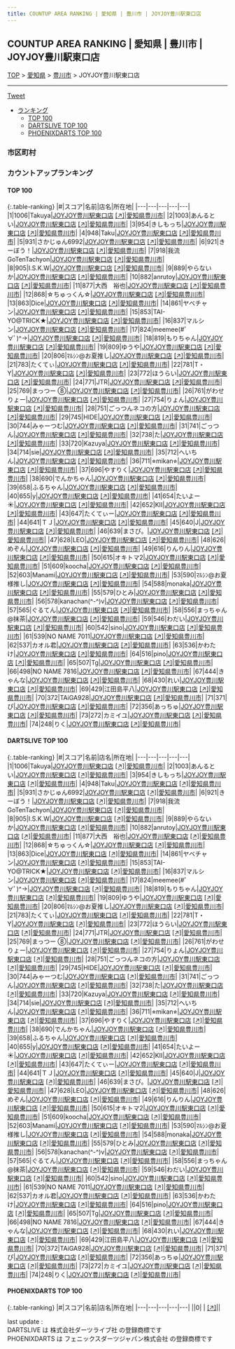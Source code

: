 ```yaml
---
title: COUNTUP AREA RANKING | 愛知県 | 豊川市 | JOYJOY豊川駅東口店
---
```

## COUNTUP AREA RANKING | 愛知県 | 豊川市 | JOYJOY豊川駅東口店

[TOP](/darts/rank/) > [愛知県](/darts/rank/愛知県/) > [豊川市](/darts/rank/愛知県/豊川市/) > JOYJOY豊川駅東口店

___

<a href="https://twitter.com/share?ref_src=twsrc%5Etfw" data-text="COUNTUP AREA RANKING | 愛知県豊川市JOYJOY豊川駅東口店" class="twitter-share-button" data-hashtags="DARTSLIVE,PHOENIXDARTS,darts,ダーツ" data-show-count="false">Tweet</a>

* [ランキング](#カウントアップランキング)
    * [TOP 100](#top-100)
    * [DARTSLIVE TOP 100](#dartslive-top-100)
    * [PHOENIXDARTS TOP 100](#phoenixdarts-top-100)

### 市区町村

<ul>

</ul>

### カウントアップランキング

#### TOP 100



{:.table-ranking}
|#|スコア|名前|店名|所在地|
|---|---|---|---|---|
|1|1006|<span class="rank-name-dl">Takuya</span>|<a href="/darts/rank/shops/2423e51b543b9e7e58d385ea46352d8f.html">JOYJOY豊川駅東口店</a> <a href="https://search.dartslive.com/jp/shop/2423e51b543b9e7e58d385ea46352d8f">[↗]</a>|<a href="/darts/rank/愛知県/豊川市">愛知県豊川市</a>|
|2|1003|<span class="rank-name-dl">あんるとい</span>|<a href="/darts/rank/shops/2423e51b543b9e7e58d385ea46352d8f.html">JOYJOY豊川駅東口店</a> <a href="https://search.dartslive.com/jp/shop/2423e51b543b9e7e58d385ea46352d8f">[↗]</a>|<a href="/darts/rank/愛知県/豊川市">愛知県豊川市</a>|
|3|954|<span class="rank-name-dl">きしもっち</span>|<a href="/darts/rank/shops/2423e51b543b9e7e58d385ea46352d8f.html">JOYJOY豊川駅東口店</a> <a href="https://search.dartslive.com/jp/shop/2423e51b543b9e7e58d385ea46352d8f">[↗]</a>|<a href="/darts/rank/愛知県/豊川市">愛知県豊川市</a>|
|4|948|<span class="rank-name-dl">Taku</span>|<a href="/darts/rank/shops/2423e51b543b9e7e58d385ea46352d8f.html">JOYJOY豊川駅東口店</a> <a href="https://search.dartslive.com/jp/shop/2423e51b543b9e7e58d385ea46352d8f">[↗]</a>|<a href="/darts/rank/愛知県/豊川市">愛知県豊川市</a>|
|5|931|<span class="rank-name-dl">さかじゅん6992</span>|<a href="/darts/rank/shops/2423e51b543b9e7e58d385ea46352d8f.html">JOYJOY豊川駅東口店</a> <a href="https://search.dartslive.com/jp/shop/2423e51b543b9e7e58d385ea46352d8f">[↗]</a>|<a href="/darts/rank/愛知県/豊川市">愛知県豊川市</a>|
|6|921|<span class="rank-name-dl">きーぼう！</span>|<a href="/darts/rank/shops/2423e51b543b9e7e58d385ea46352d8f.html">JOYJOY豊川駅東口店</a> <a href="https://search.dartslive.com/jp/shop/2423e51b543b9e7e58d385ea46352d8f">[↗]</a>|<a href="/darts/rank/愛知県/豊川市">愛知県豊川市</a>|
|7|918|<span class="rank-name-dl">我流GoTenTachyon</span>|<a href="/darts/rank/shops/2423e51b543b9e7e58d385ea46352d8f.html">JOYJOY豊川駅東口店</a> <a href="https://search.dartslive.com/jp/shop/2423e51b543b9e7e58d385ea46352d8f">[↗]</a>|<a href="/darts/rank/愛知県/豊川市">愛知県豊川市</a>|
|8|905|<span class="rank-name-dl">I.S.K.W</span>|<a href="/darts/rank/shops/2423e51b543b9e7e58d385ea46352d8f.html">JOYJOY豊川駅東口店</a> <a href="https://search.dartslive.com/jp/shop/2423e51b543b9e7e58d385ea46352d8f">[↗]</a>|<a href="/darts/rank/愛知県/豊川市">愛知県豊川市</a>|
|9|889|<span class="rank-name-dl">やらないか</span>|<a href="/darts/rank/shops/2423e51b543b9e7e58d385ea46352d8f.html">JOYJOY豊川駅東口店</a> <a href="https://search.dartslive.com/jp/shop/2423e51b543b9e7e58d385ea46352d8f">[↗]</a>|<a href="/darts/rank/愛知県/豊川市">愛知県豊川市</a>|
|10|882|<span class="rank-name-dl">anrutoy</span>|<a href="/darts/rank/shops/2423e51b543b9e7e58d385ea46352d8f.html">JOYJOY豊川駅東口店</a> <a href="https://search.dartslive.com/jp/shop/2423e51b543b9e7e58d385ea46352d8f">[↗]</a>|<a href="/darts/rank/愛知県/豊川市">愛知県豊川市</a>|
|11|877|<span class="rank-name-dl">大西　裕也</span>|<a href="/darts/rank/shops/2423e51b543b9e7e58d385ea46352d8f.html">JOYJOY豊川駅東口店</a> <a href="https://search.dartslive.com/jp/shop/2423e51b543b9e7e58d385ea46352d8f">[↗]</a>|<a href="/darts/rank/愛知県/豊川市">愛知県豊川市</a>|
|12|868|<span class="rank-name-dl">☆ちゅっくん☆</span>|<a href="/darts/rank/shops/2423e51b543b9e7e58d385ea46352d8f.html">JOYJOY豊川駅東口店</a> <a href="https://search.dartslive.com/jp/shop/2423e51b543b9e7e58d385ea46352d8f">[↗]</a>|<a href="/darts/rank/愛知県/豊川市">愛知県豊川市</a>|
|13|863|<span class="rank-name-dl">Dice</span>|<a href="/darts/rank/shops/2423e51b543b9e7e58d385ea46352d8f.html">JOYJOY豊川駅東口店</a> <a href="https://search.dartslive.com/jp/shop/2423e51b543b9e7e58d385ea46352d8f">[↗]</a>|<a href="/darts/rank/愛知県/豊川市">愛知県豊川市</a>|
|14|861|<span class="rank-name-dl">ヤベチャン</span>|<a href="/darts/rank/shops/2423e51b543b9e7e58d385ea46352d8f.html">JOYJOY豊川駅東口店</a> <a href="https://search.dartslive.com/jp/shop/2423e51b543b9e7e58d385ea46352d8f">[↗]</a>|<a href="/darts/rank/愛知県/豊川市">愛知県豊川市</a>|
|15|853|<span class="rank-name-dl">TAI-YO@TRICK★</span>|<a href="/darts/rank/shops/2423e51b543b9e7e58d385ea46352d8f.html">JOYJOY豊川駅東口店</a> <a href="https://search.dartslive.com/jp/shop/2423e51b543b9e7e58d385ea46352d8f">[↗]</a>|<a href="/darts/rank/愛知県/豊川市">愛知県豊川市</a>|
|16|837|<span class="rank-name-dl">マルシン</span>|<a href="/darts/rank/shops/2423e51b543b9e7e58d385ea46352d8f.html">JOYJOY豊川駅東口店</a> <a href="https://search.dartslive.com/jp/shop/2423e51b543b9e7e58d385ea46352d8f">[↗]</a>|<a href="/darts/rank/愛知県/豊川市">愛知県豊川市</a>|
|17|824|<span class="rank-name-dl">meemee(#ﾟ∀ﾟ)^→</span>|<a href="/darts/rank/shops/2423e51b543b9e7e58d385ea46352d8f.html">JOYJOY豊川駅東口店</a> <a href="https://search.dartslive.com/jp/shop/2423e51b543b9e7e58d385ea46352d8f">[↗]</a>|<a href="/darts/rank/愛知県/豊川市">愛知県豊川市</a>|
|18|819|<span class="rank-name-dl">もりちゃん</span>|<a href="/darts/rank/shops/2423e51b543b9e7e58d385ea46352d8f.html">JOYJOY豊川駅東口店</a> <a href="https://search.dartslive.com/jp/shop/2423e51b543b9e7e58d385ea46352d8f">[↗]</a>|<a href="/darts/rank/愛知県/豊川市">愛知県豊川市</a>|
|19|809|<span class="rank-name-dl">ゆうや</span>|<a href="/darts/rank/shops/2423e51b543b9e7e58d385ea46352d8f.html">JOYJOY豊川駅東口店</a> <a href="https://search.dartslive.com/jp/shop/2423e51b543b9e7e58d385ea46352d8f">[↗]</a>|<a href="/darts/rank/愛知県/豊川市">愛知県豊川市</a>|
|20|806|<span class="rank-name-dl">ﾏﾙｼﾝ@お夏推し</span>|<a href="/darts/rank/shops/2423e51b543b9e7e58d385ea46352d8f.html">JOYJOY豊川駅東口店</a> <a href="https://search.dartslive.com/jp/shop/2423e51b543b9e7e58d385ea46352d8f">[↗]</a>|<a href="/darts/rank/愛知県/豊川市">愛知県豊川市</a>|
|21|783|<span class="rank-name-dl">たくてぃ</span>|<a href="/darts/rank/shops/2423e51b543b9e7e58d385ea46352d8f.html">JOYJOY豊川駅東口店</a> <a href="https://search.dartslive.com/jp/shop/2423e51b543b9e7e58d385ea46352d8f">[↗]</a>|<a href="/darts/rank/愛知県/豊川市">愛知県豊川市</a>|
|22|781|<span class="rank-name-dl">T・Y</span>|<a href="/darts/rank/shops/2423e51b543b9e7e58d385ea46352d8f.html">JOYJOY豊川駅東口店</a> <a href="https://search.dartslive.com/jp/shop/2423e51b543b9e7e58d385ea46352d8f">[↗]</a>|<a href="/darts/rank/愛知県/豊川市">愛知県豊川市</a>|
|23|772|<span class="rank-name-dl">ほうらい</span>|<a href="/darts/rank/shops/2423e51b543b9e7e58d385ea46352d8f.html">JOYJOY豊川駅東口店</a> <a href="https://search.dartslive.com/jp/shop/2423e51b543b9e7e58d385ea46352d8f">[↗]</a>|<a href="/darts/rank/愛知県/豊川市">愛知県豊川市</a>|
|24|771|<span class="rank-name-dl">JTR</span>|<a href="/darts/rank/shops/2423e51b543b9e7e58d385ea46352d8f.html">JOYJOY豊川駅東口店</a> <a href="https://search.dartslive.com/jp/shop/2423e51b543b9e7e58d385ea46352d8f">[↗]</a>|<a href="/darts/rank/愛知県/豊川市">愛知県豊川市</a>|
|25|769|<span class="rank-name-dl">まっつー ⑧</span>|<a href="/darts/rank/shops/2423e51b543b9e7e58d385ea46352d8f.html">JOYJOY豊川駅東口店</a> <a href="https://search.dartslive.com/jp/shop/2423e51b543b9e7e58d385ea46352d8f">[↗]</a>|<a href="/darts/rank/愛知県/豊川市">愛知県豊川市</a>|
|26|761|<span class="rank-name-dl">がわせ りょー</span>|<a href="/darts/rank/shops/2423e51b543b9e7e58d385ea46352d8f.html">JOYJOY豊川駅東口店</a> <a href="https://search.dartslive.com/jp/shop/2423e51b543b9e7e58d385ea46352d8f">[↗]</a>|<a href="/darts/rank/愛知県/豊川市">愛知県豊川市</a>|
|27|754|<span class="rank-name-dl">りょん</span>|<a href="/darts/rank/shops/2423e51b543b9e7e58d385ea46352d8f.html">JOYJOY豊川駅東口店</a> <a href="https://search.dartslive.com/jp/shop/2423e51b543b9e7e58d385ea46352d8f">[↗]</a>|<a href="/darts/rank/愛知県/豊川市">愛知県豊川市</a>|
|28|751|<span class="rank-name-dl">ごっつんネコの方</span>|<a href="/darts/rank/shops/2423e51b543b9e7e58d385ea46352d8f.html">JOYJOY豊川駅東口店</a> <a href="https://search.dartslive.com/jp/shop/2423e51b543b9e7e58d385ea46352d8f">[↗]</a>|<a href="/darts/rank/愛知県/豊川市">愛知県豊川市</a>|
|29|745|<span class="rank-name-dl">HIDE</span>|<a href="/darts/rank/shops/2423e51b543b9e7e58d385ea46352d8f.html">JOYJOY豊川駅東口店</a> <a href="https://search.dartslive.com/jp/shop/2423e51b543b9e7e58d385ea46352d8f">[↗]</a>|<a href="/darts/rank/愛知県/豊川市">愛知県豊川市</a>|
|30|744|<span class="rank-name-dl">みゃーつむ</span>|<a href="/darts/rank/shops/2423e51b543b9e7e58d385ea46352d8f.html">JOYJOY豊川駅東口店</a> <a href="https://search.dartslive.com/jp/shop/2423e51b543b9e7e58d385ea46352d8f">[↗]</a>|<a href="/darts/rank/愛知県/豊川市">愛知県豊川市</a>|
|31|741|<span class="rank-name-dl">ごっつん</span>|<a href="/darts/rank/shops/2423e51b543b9e7e58d385ea46352d8f.html">JOYJOY豊川駅東口店</a> <a href="https://search.dartslive.com/jp/shop/2423e51b543b9e7e58d385ea46352d8f">[↗]</a>|<a href="/darts/rank/愛知県/豊川市">愛知県豊川市</a>|
|32|738|<span class="rank-name-dl">た</span>|<a href="/darts/rank/shops/2423e51b543b9e7e58d385ea46352d8f.html">JOYJOY豊川駅東口店</a> <a href="https://search.dartslive.com/jp/shop/2423e51b543b9e7e58d385ea46352d8f">[↗]</a>|<a href="/darts/rank/愛知県/豊川市">愛知県豊川市</a>|
|33|720|<span class="rank-name-dl">Kazuya</span>|<a href="/darts/rank/shops/2423e51b543b9e7e58d385ea46352d8f.html">JOYJOY豊川駅東口店</a> <a href="https://search.dartslive.com/jp/shop/2423e51b543b9e7e58d385ea46352d8f">[↗]</a>|<a href="/darts/rank/愛知県/豊川市">愛知県豊川市</a>|
|34|714|<span class="rank-name-dl">sie</span>|<a href="/darts/rank/shops/2423e51b543b9e7e58d385ea46352d8f.html">JOYJOY豊川駅東口店</a> <a href="https://search.dartslive.com/jp/shop/2423e51b543b9e7e58d385ea46352d8f">[↗]</a>|<a href="/darts/rank/愛知県/豊川市">愛知県豊川市</a>|
|35|712|<span class="rank-name-dl">へいちん</span>|<a href="/darts/rank/shops/2423e51b543b9e7e58d385ea46352d8f.html">JOYJOY豊川駅東口店</a> <a href="https://search.dartslive.com/jp/shop/2423e51b543b9e7e58d385ea46352d8f">[↗]</a>|<a href="/darts/rank/愛知県/豊川市">愛知県豊川市</a>|
|36|711|<span class="rank-name-dl">⭐︎mikan⭐︎</span>|<a href="/darts/rank/shops/2423e51b543b9e7e58d385ea46352d8f.html">JOYJOY豊川駅東口店</a> <a href="https://search.dartslive.com/jp/shop/2423e51b543b9e7e58d385ea46352d8f">[↗]</a>|<a href="/darts/rank/愛知県/豊川市">愛知県豊川市</a>|
|37|696|<span class="rank-name-dl">やすりく</span>|<a href="/darts/rank/shops/2423e51b543b9e7e58d385ea46352d8f.html">JOYJOY豊川駅東口店</a> <a href="https://search.dartslive.com/jp/shop/2423e51b543b9e7e58d385ea46352d8f">[↗]</a>|<a href="/darts/rank/愛知県/豊川市">愛知県豊川市</a>|
|38|690|<span class="rank-name-dl">でんかちゃん</span>|<a href="/darts/rank/shops/2423e51b543b9e7e58d385ea46352d8f.html">JOYJOY豊川駅東口店</a> <a href="https://search.dartslive.com/jp/shop/2423e51b543b9e7e58d385ea46352d8f">[↗]</a>|<a href="/darts/rank/愛知県/豊川市">愛知県豊川市</a>|
|39|658|<span class="rank-name-dl">ふるちゃん</span>|<a href="/darts/rank/shops/2423e51b543b9e7e58d385ea46352d8f.html">JOYJOY豊川駅東口店</a> <a href="https://search.dartslive.com/jp/shop/2423e51b543b9e7e58d385ea46352d8f">[↗]</a>|<a href="/darts/rank/愛知県/豊川市">愛知県豊川市</a>|
|40|655|<span class="rank-name-dl">y</span>|<a href="/darts/rank/shops/2423e51b543b9e7e58d385ea46352d8f.html">JOYJOY豊川駅東口店</a> <a href="https://search.dartslive.com/jp/shop/2423e51b543b9e7e58d385ea46352d8f">[↗]</a>|<a href="/darts/rank/愛知県/豊川市">愛知県豊川市</a>|
|41|654|<span class="rank-name-dl">たいよー☀️</span>|<a href="/darts/rank/shops/2423e51b543b9e7e58d385ea46352d8f.html">JOYJOY豊川駅東口店</a> <a href="https://search.dartslive.com/jp/shop/2423e51b543b9e7e58d385ea46352d8f">[↗]</a>|<a href="/darts/rank/愛知県/豊川市">愛知県豊川市</a>|
|42|652|<span class="rank-name-dl">KII</span>|<a href="/darts/rank/shops/2423e51b543b9e7e58d385ea46352d8f.html">JOYJOY豊川駅東口店</a> <a href="https://search.dartslive.com/jp/shop/2423e51b543b9e7e58d385ea46352d8f">[↗]</a>|<a href="/darts/rank/愛知県/豊川市">愛知県豊川市</a>|
|43|647|<span class="rank-name-dl">たくてぃー</span>|<a href="/darts/rank/shops/2423e51b543b9e7e58d385ea46352d8f.html">JOYJOY豊川駅東口店</a> <a href="https://search.dartslive.com/jp/shop/2423e51b543b9e7e58d385ea46352d8f">[↗]</a>|<a href="/darts/rank/愛知県/豊川市">愛知県豊川市</a>|
|44|641|<span class="rank-name-dl">ＴＪ</span>|<a href="/darts/rank/shops/2423e51b543b9e7e58d385ea46352d8f.html">JOYJOY豊川駅東口店</a> <a href="https://search.dartslive.com/jp/shop/2423e51b543b9e7e58d385ea46352d8f">[↗]</a>|<a href="/darts/rank/愛知県/豊川市">愛知県豊川市</a>|
|45|640|<span class="rank-name-dl">J</span>|<a href="/darts/rank/shops/2423e51b543b9e7e58d385ea46352d8f.html">JOYJOY豊川駅東口店</a> <a href="https://search.dartslive.com/jp/shop/2423e51b543b9e7e58d385ea46352d8f">[↗]</a>|<a href="/darts/rank/愛知県/豊川市">愛知県豊川市</a>|
|46|639|<span class="rank-name-dl">まさぴ。</span>|<a href="/darts/rank/shops/2423e51b543b9e7e58d385ea46352d8f.html">JOYJOY豊川駅東口店</a> <a href="https://search.dartslive.com/jp/shop/2423e51b543b9e7e58d385ea46352d8f">[↗]</a>|<a href="/darts/rank/愛知県/豊川市">愛知県豊川市</a>|
|47|628|<span class="rank-name-dl">LEO</span>|<a href="/darts/rank/shops/2423e51b543b9e7e58d385ea46352d8f.html">JOYJOY豊川駅東口店</a> <a href="https://search.dartslive.com/jp/shop/2423e51b543b9e7e58d385ea46352d8f">[↗]</a>|<a href="/darts/rank/愛知県/豊川市">愛知県豊川市</a>|
|48|626|<span class="rank-name-dl">めぞん</span>|<a href="/darts/rank/shops/2423e51b543b9e7e58d385ea46352d8f.html">JOYJOY豊川駅東口店</a> <a href="https://search.dartslive.com/jp/shop/2423e51b543b9e7e58d385ea46352d8f">[↗]</a>|<a href="/darts/rank/愛知県/豊川市">愛知県豊川市</a>|
|49|616|<span class="rank-name-dl">りんりん</span>|<a href="/darts/rank/shops/2423e51b543b9e7e58d385ea46352d8f.html">JOYJOY豊川駅東口店</a> <a href="https://search.dartslive.com/jp/shop/2423e51b543b9e7e58d385ea46352d8f">[↗]</a>|<a href="/darts/rank/愛知県/豊川市">愛知県豊川市</a>|
|50|615|<span class="rank-name-dl">オキトマ2</span>|<a href="/darts/rank/shops/2423e51b543b9e7e58d385ea46352d8f.html">JOYJOY豊川駅東口店</a> <a href="https://search.dartslive.com/jp/shop/2423e51b543b9e7e58d385ea46352d8f">[↗]</a>|<a href="/darts/rank/愛知県/豊川市">愛知県豊川市</a>|
|51|609|<span class="rank-name-dl">koocha</span>|<a href="/darts/rank/shops/2423e51b543b9e7e58d385ea46352d8f.html">JOYJOY豊川駅東口店</a> <a href="https://search.dartslive.com/jp/shop/2423e51b543b9e7e58d385ea46352d8f">[↗]</a>|<a href="/darts/rank/愛知県/豊川市">愛知県豊川市</a>|
|52|603|<span class="rank-name-dl">Manami</span>|<a href="/darts/rank/shops/2423e51b543b9e7e58d385ea46352d8f.html">JOYJOY豊川駅東口店</a> <a href="https://search.dartslive.com/jp/shop/2423e51b543b9e7e58d385ea46352d8f">[↗]</a>|<a href="/darts/rank/愛知県/豊川市">愛知県豊川市</a>|
|53|590|<span class="rank-name-dl">ﾏﾙｼﾝ@お夏様推し</span>|<a href="/darts/rank/shops/2423e51b543b9e7e58d385ea46352d8f.html">JOYJOY豊川駅東口店</a> <a href="https://search.dartslive.com/jp/shop/2423e51b543b9e7e58d385ea46352d8f">[↗]</a>|<a href="/darts/rank/愛知県/豊川市">愛知県豊川市</a>|
|54|588|<span class="rank-name-dl">monaka</span>|<a href="/darts/rank/shops/2423e51b543b9e7e58d385ea46352d8f.html">JOYJOY豊川駅東口店</a> <a href="https://search.dartslive.com/jp/shop/2423e51b543b9e7e58d385ea46352d8f">[↗]</a>|<a href="/darts/rank/愛知県/豊川市">愛知県豊川市</a>|
|55|579|<span class="rank-name-dl">ひとみ</span>|<a href="/darts/rank/shops/2423e51b543b9e7e58d385ea46352d8f.html">JOYJOY豊川駅東口店</a> <a href="https://search.dartslive.com/jp/shop/2423e51b543b9e7e58d385ea46352d8f">[↗]</a>|<a href="/darts/rank/愛知県/豊川市">愛知県豊川市</a>|
|56|578|<span class="rank-name-dl">kanachan(^-^)v</span>|<a href="/darts/rank/shops/2423e51b543b9e7e58d385ea46352d8f.html">JOYJOY豊川駅東口店</a> <a href="https://search.dartslive.com/jp/shop/2423e51b543b9e7e58d385ea46352d8f">[↗]</a>|<a href="/darts/rank/愛知県/豊川市">愛知県豊川市</a>|
|57|565|<span class="rank-name-dl">ぐるてん</span>|<a href="/darts/rank/shops/2423e51b543b9e7e58d385ea46352d8f.html">JOYJOY豊川駅東口店</a> <a href="https://search.dartslive.com/jp/shop/2423e51b543b9e7e58d385ea46352d8f">[↗]</a>|<a href="/darts/rank/愛知県/豊川市">愛知県豊川市</a>|
|58|556|<span class="rank-name-dl">まっちゃん@抹茶</span>|<a href="/darts/rank/shops/2423e51b543b9e7e58d385ea46352d8f.html">JOYJOY豊川駅東口店</a> <a href="https://search.dartslive.com/jp/shop/2423e51b543b9e7e58d385ea46352d8f">[↗]</a>|<a href="/darts/rank/愛知県/豊川市">愛知県豊川市</a>|
|59|546|<span class="rank-name-dl">わだい</span>|<a href="/darts/rank/shops/2423e51b543b9e7e58d385ea46352d8f.html">JOYJOY豊川駅東口店</a> <a href="https://search.dartslive.com/jp/shop/2423e51b543b9e7e58d385ea46352d8f">[↗]</a>|<a href="/darts/rank/愛知県/豊川市">愛知県豊川市</a>|
|60|542|<span class="rank-name-dl">sino</span>|<a href="/darts/rank/shops/2423e51b543b9e7e58d385ea46352d8f.html">JOYJOY豊川駅東口店</a> <a href="https://search.dartslive.com/jp/shop/2423e51b543b9e7e58d385ea46352d8f">[↗]</a>|<a href="/darts/rank/愛知県/豊川市">愛知県豊川市</a>|
|61|539|<span class="rank-name-dl">NO NAME 7011</span>|<a href="/darts/rank/shops/2423e51b543b9e7e58d385ea46352d8f.html">JOYJOY豊川駅東口店</a> <a href="https://search.dartslive.com/jp/shop/2423e51b543b9e7e58d385ea46352d8f">[↗]</a>|<a href="/darts/rank/愛知県/豊川市">愛知県豊川市</a>|
|62|537|<span class="rank-name-dl">カオル君</span>|<a href="/darts/rank/shops/2423e51b543b9e7e58d385ea46352d8f.html">JOYJOY豊川駅東口店</a> <a href="https://search.dartslive.com/jp/shop/2423e51b543b9e7e58d385ea46352d8f">[↗]</a>|<a href="/darts/rank/愛知県/豊川市">愛知県豊川市</a>|
|63|536|<span class="rank-name-dl">かわたけ</span>|<a href="/darts/rank/shops/2423e51b543b9e7e58d385ea46352d8f.html">JOYJOY豊川駅東口店</a> <a href="https://search.dartslive.com/jp/shop/2423e51b543b9e7e58d385ea46352d8f">[↗]</a>|<a href="/darts/rank/愛知県/豊川市">愛知県豊川市</a>|
|64|516|<span class="rank-name-dl">pino</span>|<a href="/darts/rank/shops/2423e51b543b9e7e58d385ea46352d8f.html">JOYJOY豊川駅東口店</a> <a href="https://search.dartslive.com/jp/shop/2423e51b543b9e7e58d385ea46352d8f">[↗]</a>|<a href="/darts/rank/愛知県/豊川市">愛知県豊川市</a>|
|65|507|<span class="rank-name-dl">Tg</span>|<a href="/darts/rank/shops/2423e51b543b9e7e58d385ea46352d8f.html">JOYJOY豊川駅東口店</a> <a href="https://search.dartslive.com/jp/shop/2423e51b543b9e7e58d385ea46352d8f">[↗]</a>|<a href="/darts/rank/愛知県/豊川市">愛知県豊川市</a>|
|66|498|<span class="rank-name-dl">NO NAME 7816</span>|<a href="/darts/rank/shops/2423e51b543b9e7e58d385ea46352d8f.html">JOYJOY豊川駅東口店</a> <a href="https://search.dartslive.com/jp/shop/2423e51b543b9e7e58d385ea46352d8f">[↗]</a>|<a href="/darts/rank/愛知県/豊川市">愛知県豊川市</a>|
|67|444|<span class="rank-name-dl">きゃんな</span>|<a href="/darts/rank/shops/2423e51b543b9e7e58d385ea46352d8f.html">JOYJOY豊川駅東口店</a> <a href="https://search.dartslive.com/jp/shop/2423e51b543b9e7e58d385ea46352d8f">[↗]</a>|<a href="/darts/rank/愛知県/豊川市">愛知県豊川市</a>|
|68|430|<span class="rank-name-dl">れい</span>|<a href="/darts/rank/shops/2423e51b543b9e7e58d385ea46352d8f.html">JOYJOY豊川駅東口店</a> <a href="https://search.dartslive.com/jp/shop/2423e51b543b9e7e58d385ea46352d8f">[↗]</a>|<a href="/darts/rank/愛知県/豊川市">愛知県豊川市</a>|
|69|429|<span class="rank-name-dl">江田島平八</span>|<a href="/darts/rank/shops/2423e51b543b9e7e58d385ea46352d8f.html">JOYJOY豊川駅東口店</a> <a href="https://search.dartslive.com/jp/shop/2423e51b543b9e7e58d385ea46352d8f">[↗]</a>|<a href="/darts/rank/愛知県/豊川市">愛知県豊川市</a>|
|70|372|<span class="rank-name-dl">TAiGA928</span>|<a href="/darts/rank/shops/2423e51b543b9e7e58d385ea46352d8f.html">JOYJOY豊川駅東口店</a> <a href="https://search.dartslive.com/jp/shop/2423e51b543b9e7e58d385ea46352d8f">[↗]</a>|<a href="/darts/rank/愛知県/豊川市">愛知県豊川市</a>|
|71|371|<span class="rank-name-dl">ぴ</span>|<a href="/darts/rank/shops/2423e51b543b9e7e58d385ea46352d8f.html">JOYJOY豊川駅東口店</a> <a href="https://search.dartslive.com/jp/shop/2423e51b543b9e7e58d385ea46352d8f">[↗]</a>|<a href="/darts/rank/愛知県/豊川市">愛知県豊川市</a>|
|72|356|<span class="rank-name-dl">あっちゅ</span>|<a href="/darts/rank/shops/2423e51b543b9e7e58d385ea46352d8f.html">JOYJOY豊川駅東口店</a> <a href="https://search.dartslive.com/jp/shop/2423e51b543b9e7e58d385ea46352d8f">[↗]</a>|<a href="/darts/rank/愛知県/豊川市">愛知県豊川市</a>|
|73|272|<span class="rank-name-dl">カミイユ</span>|<a href="/darts/rank/shops/2423e51b543b9e7e58d385ea46352d8f.html">JOYJOY豊川駅東口店</a> <a href="https://search.dartslive.com/jp/shop/2423e51b543b9e7e58d385ea46352d8f">[↗]</a>|<a href="/darts/rank/愛知県/豊川市">愛知県豊川市</a>|
|74|248|<span class="rank-name-dl">りく</span>|<a href="/darts/rank/shops/2423e51b543b9e7e58d385ea46352d8f.html">JOYJOY豊川駅東口店</a> <a href="https://search.dartslive.com/jp/shop/2423e51b543b9e7e58d385ea46352d8f">[↗]</a>|<a href="/darts/rank/愛知県/豊川市">愛知県豊川市</a>|


#### DARTSLIVE TOP 100



{:.table-ranking}
|#|スコア|名前|店名|所在地|
|---|---|---|---|---|
|1|1006|<span class="rank-name-dl">Takuya</span>|<a href="/darts/rank/shops/2423e51b543b9e7e58d385ea46352d8f.html">JOYJOY豊川駅東口店</a> <a href="https://search.dartslive.com/jp/shop/2423e51b543b9e7e58d385ea46352d8f">[↗]</a>|<a href="/darts/rank/愛知県/豊川市">愛知県豊川市</a>|
|2|1003|<span class="rank-name-dl">あんるとい</span>|<a href="/darts/rank/shops/2423e51b543b9e7e58d385ea46352d8f.html">JOYJOY豊川駅東口店</a> <a href="https://search.dartslive.com/jp/shop/2423e51b543b9e7e58d385ea46352d8f">[↗]</a>|<a href="/darts/rank/愛知県/豊川市">愛知県豊川市</a>|
|3|954|<span class="rank-name-dl">きしもっち</span>|<a href="/darts/rank/shops/2423e51b543b9e7e58d385ea46352d8f.html">JOYJOY豊川駅東口店</a> <a href="https://search.dartslive.com/jp/shop/2423e51b543b9e7e58d385ea46352d8f">[↗]</a>|<a href="/darts/rank/愛知県/豊川市">愛知県豊川市</a>|
|4|948|<span class="rank-name-dl">Taku</span>|<a href="/darts/rank/shops/2423e51b543b9e7e58d385ea46352d8f.html">JOYJOY豊川駅東口店</a> <a href="https://search.dartslive.com/jp/shop/2423e51b543b9e7e58d385ea46352d8f">[↗]</a>|<a href="/darts/rank/愛知県/豊川市">愛知県豊川市</a>|
|5|931|<span class="rank-name-dl">さかじゅん6992</span>|<a href="/darts/rank/shops/2423e51b543b9e7e58d385ea46352d8f.html">JOYJOY豊川駅東口店</a> <a href="https://search.dartslive.com/jp/shop/2423e51b543b9e7e58d385ea46352d8f">[↗]</a>|<a href="/darts/rank/愛知県/豊川市">愛知県豊川市</a>|
|6|921|<span class="rank-name-dl">きーぼう！</span>|<a href="/darts/rank/shops/2423e51b543b9e7e58d385ea46352d8f.html">JOYJOY豊川駅東口店</a> <a href="https://search.dartslive.com/jp/shop/2423e51b543b9e7e58d385ea46352d8f">[↗]</a>|<a href="/darts/rank/愛知県/豊川市">愛知県豊川市</a>|
|7|918|<span class="rank-name-dl">我流GoTenTachyon</span>|<a href="/darts/rank/shops/2423e51b543b9e7e58d385ea46352d8f.html">JOYJOY豊川駅東口店</a> <a href="https://search.dartslive.com/jp/shop/2423e51b543b9e7e58d385ea46352d8f">[↗]</a>|<a href="/darts/rank/愛知県/豊川市">愛知県豊川市</a>|
|8|905|<span class="rank-name-dl">I.S.K.W</span>|<a href="/darts/rank/shops/2423e51b543b9e7e58d385ea46352d8f.html">JOYJOY豊川駅東口店</a> <a href="https://search.dartslive.com/jp/shop/2423e51b543b9e7e58d385ea46352d8f">[↗]</a>|<a href="/darts/rank/愛知県/豊川市">愛知県豊川市</a>|
|9|889|<span class="rank-name-dl">やらないか</span>|<a href="/darts/rank/shops/2423e51b543b9e7e58d385ea46352d8f.html">JOYJOY豊川駅東口店</a> <a href="https://search.dartslive.com/jp/shop/2423e51b543b9e7e58d385ea46352d8f">[↗]</a>|<a href="/darts/rank/愛知県/豊川市">愛知県豊川市</a>|
|10|882|<span class="rank-name-dl">anrutoy</span>|<a href="/darts/rank/shops/2423e51b543b9e7e58d385ea46352d8f.html">JOYJOY豊川駅東口店</a> <a href="https://search.dartslive.com/jp/shop/2423e51b543b9e7e58d385ea46352d8f">[↗]</a>|<a href="/darts/rank/愛知県/豊川市">愛知県豊川市</a>|
|11|877|<span class="rank-name-dl">大西　裕也</span>|<a href="/darts/rank/shops/2423e51b543b9e7e58d385ea46352d8f.html">JOYJOY豊川駅東口店</a> <a href="https://search.dartslive.com/jp/shop/2423e51b543b9e7e58d385ea46352d8f">[↗]</a>|<a href="/darts/rank/愛知県/豊川市">愛知県豊川市</a>|
|12|868|<span class="rank-name-dl">☆ちゅっくん☆</span>|<a href="/darts/rank/shops/2423e51b543b9e7e58d385ea46352d8f.html">JOYJOY豊川駅東口店</a> <a href="https://search.dartslive.com/jp/shop/2423e51b543b9e7e58d385ea46352d8f">[↗]</a>|<a href="/darts/rank/愛知県/豊川市">愛知県豊川市</a>|
|13|863|<span class="rank-name-dl">Dice</span>|<a href="/darts/rank/shops/2423e51b543b9e7e58d385ea46352d8f.html">JOYJOY豊川駅東口店</a> <a href="https://search.dartslive.com/jp/shop/2423e51b543b9e7e58d385ea46352d8f">[↗]</a>|<a href="/darts/rank/愛知県/豊川市">愛知県豊川市</a>|
|14|861|<span class="rank-name-dl">ヤベチャン</span>|<a href="/darts/rank/shops/2423e51b543b9e7e58d385ea46352d8f.html">JOYJOY豊川駅東口店</a> <a href="https://search.dartslive.com/jp/shop/2423e51b543b9e7e58d385ea46352d8f">[↗]</a>|<a href="/darts/rank/愛知県/豊川市">愛知県豊川市</a>|
|15|853|<span class="rank-name-dl">TAI-YO@TRICK★</span>|<a href="/darts/rank/shops/2423e51b543b9e7e58d385ea46352d8f.html">JOYJOY豊川駅東口店</a> <a href="https://search.dartslive.com/jp/shop/2423e51b543b9e7e58d385ea46352d8f">[↗]</a>|<a href="/darts/rank/愛知県/豊川市">愛知県豊川市</a>|
|16|837|<span class="rank-name-dl">マルシン</span>|<a href="/darts/rank/shops/2423e51b543b9e7e58d385ea46352d8f.html">JOYJOY豊川駅東口店</a> <a href="https://search.dartslive.com/jp/shop/2423e51b543b9e7e58d385ea46352d8f">[↗]</a>|<a href="/darts/rank/愛知県/豊川市">愛知県豊川市</a>|
|17|824|<span class="rank-name-dl">meemee(#ﾟ∀ﾟ)^→</span>|<a href="/darts/rank/shops/2423e51b543b9e7e58d385ea46352d8f.html">JOYJOY豊川駅東口店</a> <a href="https://search.dartslive.com/jp/shop/2423e51b543b9e7e58d385ea46352d8f">[↗]</a>|<a href="/darts/rank/愛知県/豊川市">愛知県豊川市</a>|
|18|819|<span class="rank-name-dl">もりちゃん</span>|<a href="/darts/rank/shops/2423e51b543b9e7e58d385ea46352d8f.html">JOYJOY豊川駅東口店</a> <a href="https://search.dartslive.com/jp/shop/2423e51b543b9e7e58d385ea46352d8f">[↗]</a>|<a href="/darts/rank/愛知県/豊川市">愛知県豊川市</a>|
|19|809|<span class="rank-name-dl">ゆうや</span>|<a href="/darts/rank/shops/2423e51b543b9e7e58d385ea46352d8f.html">JOYJOY豊川駅東口店</a> <a href="https://search.dartslive.com/jp/shop/2423e51b543b9e7e58d385ea46352d8f">[↗]</a>|<a href="/darts/rank/愛知県/豊川市">愛知県豊川市</a>|
|20|806|<span class="rank-name-dl">ﾏﾙｼﾝ@お夏推し</span>|<a href="/darts/rank/shops/2423e51b543b9e7e58d385ea46352d8f.html">JOYJOY豊川駅東口店</a> <a href="https://search.dartslive.com/jp/shop/2423e51b543b9e7e58d385ea46352d8f">[↗]</a>|<a href="/darts/rank/愛知県/豊川市">愛知県豊川市</a>|
|21|783|<span class="rank-name-dl">たくてぃ</span>|<a href="/darts/rank/shops/2423e51b543b9e7e58d385ea46352d8f.html">JOYJOY豊川駅東口店</a> <a href="https://search.dartslive.com/jp/shop/2423e51b543b9e7e58d385ea46352d8f">[↗]</a>|<a href="/darts/rank/愛知県/豊川市">愛知県豊川市</a>|
|22|781|<span class="rank-name-dl">T・Y</span>|<a href="/darts/rank/shops/2423e51b543b9e7e58d385ea46352d8f.html">JOYJOY豊川駅東口店</a> <a href="https://search.dartslive.com/jp/shop/2423e51b543b9e7e58d385ea46352d8f">[↗]</a>|<a href="/darts/rank/愛知県/豊川市">愛知県豊川市</a>|
|23|772|<span class="rank-name-dl">ほうらい</span>|<a href="/darts/rank/shops/2423e51b543b9e7e58d385ea46352d8f.html">JOYJOY豊川駅東口店</a> <a href="https://search.dartslive.com/jp/shop/2423e51b543b9e7e58d385ea46352d8f">[↗]</a>|<a href="/darts/rank/愛知県/豊川市">愛知県豊川市</a>|
|24|771|<span class="rank-name-dl">JTR</span>|<a href="/darts/rank/shops/2423e51b543b9e7e58d385ea46352d8f.html">JOYJOY豊川駅東口店</a> <a href="https://search.dartslive.com/jp/shop/2423e51b543b9e7e58d385ea46352d8f">[↗]</a>|<a href="/darts/rank/愛知県/豊川市">愛知県豊川市</a>|
|25|769|<span class="rank-name-dl">まっつー ⑧</span>|<a href="/darts/rank/shops/2423e51b543b9e7e58d385ea46352d8f.html">JOYJOY豊川駅東口店</a> <a href="https://search.dartslive.com/jp/shop/2423e51b543b9e7e58d385ea46352d8f">[↗]</a>|<a href="/darts/rank/愛知県/豊川市">愛知県豊川市</a>|
|26|761|<span class="rank-name-dl">がわせ りょー</span>|<a href="/darts/rank/shops/2423e51b543b9e7e58d385ea46352d8f.html">JOYJOY豊川駅東口店</a> <a href="https://search.dartslive.com/jp/shop/2423e51b543b9e7e58d385ea46352d8f">[↗]</a>|<a href="/darts/rank/愛知県/豊川市">愛知県豊川市</a>|
|27|754|<span class="rank-name-dl">りょん</span>|<a href="/darts/rank/shops/2423e51b543b9e7e58d385ea46352d8f.html">JOYJOY豊川駅東口店</a> <a href="https://search.dartslive.com/jp/shop/2423e51b543b9e7e58d385ea46352d8f">[↗]</a>|<a href="/darts/rank/愛知県/豊川市">愛知県豊川市</a>|
|28|751|<span class="rank-name-dl">ごっつんネコの方</span>|<a href="/darts/rank/shops/2423e51b543b9e7e58d385ea46352d8f.html">JOYJOY豊川駅東口店</a> <a href="https://search.dartslive.com/jp/shop/2423e51b543b9e7e58d385ea46352d8f">[↗]</a>|<a href="/darts/rank/愛知県/豊川市">愛知県豊川市</a>|
|29|745|<span class="rank-name-dl">HIDE</span>|<a href="/darts/rank/shops/2423e51b543b9e7e58d385ea46352d8f.html">JOYJOY豊川駅東口店</a> <a href="https://search.dartslive.com/jp/shop/2423e51b543b9e7e58d385ea46352d8f">[↗]</a>|<a href="/darts/rank/愛知県/豊川市">愛知県豊川市</a>|
|30|744|<span class="rank-name-dl">みゃーつむ</span>|<a href="/darts/rank/shops/2423e51b543b9e7e58d385ea46352d8f.html">JOYJOY豊川駅東口店</a> <a href="https://search.dartslive.com/jp/shop/2423e51b543b9e7e58d385ea46352d8f">[↗]</a>|<a href="/darts/rank/愛知県/豊川市">愛知県豊川市</a>|
|31|741|<span class="rank-name-dl">ごっつん</span>|<a href="/darts/rank/shops/2423e51b543b9e7e58d385ea46352d8f.html">JOYJOY豊川駅東口店</a> <a href="https://search.dartslive.com/jp/shop/2423e51b543b9e7e58d385ea46352d8f">[↗]</a>|<a href="/darts/rank/愛知県/豊川市">愛知県豊川市</a>|
|32|738|<span class="rank-name-dl">た</span>|<a href="/darts/rank/shops/2423e51b543b9e7e58d385ea46352d8f.html">JOYJOY豊川駅東口店</a> <a href="https://search.dartslive.com/jp/shop/2423e51b543b9e7e58d385ea46352d8f">[↗]</a>|<a href="/darts/rank/愛知県/豊川市">愛知県豊川市</a>|
|33|720|<span class="rank-name-dl">Kazuya</span>|<a href="/darts/rank/shops/2423e51b543b9e7e58d385ea46352d8f.html">JOYJOY豊川駅東口店</a> <a href="https://search.dartslive.com/jp/shop/2423e51b543b9e7e58d385ea46352d8f">[↗]</a>|<a href="/darts/rank/愛知県/豊川市">愛知県豊川市</a>|
|34|714|<span class="rank-name-dl">sie</span>|<a href="/darts/rank/shops/2423e51b543b9e7e58d385ea46352d8f.html">JOYJOY豊川駅東口店</a> <a href="https://search.dartslive.com/jp/shop/2423e51b543b9e7e58d385ea46352d8f">[↗]</a>|<a href="/darts/rank/愛知県/豊川市">愛知県豊川市</a>|
|35|712|<span class="rank-name-dl">へいちん</span>|<a href="/darts/rank/shops/2423e51b543b9e7e58d385ea46352d8f.html">JOYJOY豊川駅東口店</a> <a href="https://search.dartslive.com/jp/shop/2423e51b543b9e7e58d385ea46352d8f">[↗]</a>|<a href="/darts/rank/愛知県/豊川市">愛知県豊川市</a>|
|36|711|<span class="rank-name-dl">⭐︎mikan⭐︎</span>|<a href="/darts/rank/shops/2423e51b543b9e7e58d385ea46352d8f.html">JOYJOY豊川駅東口店</a> <a href="https://search.dartslive.com/jp/shop/2423e51b543b9e7e58d385ea46352d8f">[↗]</a>|<a href="/darts/rank/愛知県/豊川市">愛知県豊川市</a>|
|37|696|<span class="rank-name-dl">やすりく</span>|<a href="/darts/rank/shops/2423e51b543b9e7e58d385ea46352d8f.html">JOYJOY豊川駅東口店</a> <a href="https://search.dartslive.com/jp/shop/2423e51b543b9e7e58d385ea46352d8f">[↗]</a>|<a href="/darts/rank/愛知県/豊川市">愛知県豊川市</a>|
|38|690|<span class="rank-name-dl">でんかちゃん</span>|<a href="/darts/rank/shops/2423e51b543b9e7e58d385ea46352d8f.html">JOYJOY豊川駅東口店</a> <a href="https://search.dartslive.com/jp/shop/2423e51b543b9e7e58d385ea46352d8f">[↗]</a>|<a href="/darts/rank/愛知県/豊川市">愛知県豊川市</a>|
|39|658|<span class="rank-name-dl">ふるちゃん</span>|<a href="/darts/rank/shops/2423e51b543b9e7e58d385ea46352d8f.html">JOYJOY豊川駅東口店</a> <a href="https://search.dartslive.com/jp/shop/2423e51b543b9e7e58d385ea46352d8f">[↗]</a>|<a href="/darts/rank/愛知県/豊川市">愛知県豊川市</a>|
|40|655|<span class="rank-name-dl">y</span>|<a href="/darts/rank/shops/2423e51b543b9e7e58d385ea46352d8f.html">JOYJOY豊川駅東口店</a> <a href="https://search.dartslive.com/jp/shop/2423e51b543b9e7e58d385ea46352d8f">[↗]</a>|<a href="/darts/rank/愛知県/豊川市">愛知県豊川市</a>|
|41|654|<span class="rank-name-dl">たいよー☀️</span>|<a href="/darts/rank/shops/2423e51b543b9e7e58d385ea46352d8f.html">JOYJOY豊川駅東口店</a> <a href="https://search.dartslive.com/jp/shop/2423e51b543b9e7e58d385ea46352d8f">[↗]</a>|<a href="/darts/rank/愛知県/豊川市">愛知県豊川市</a>|
|42|652|<span class="rank-name-dl">KII</span>|<a href="/darts/rank/shops/2423e51b543b9e7e58d385ea46352d8f.html">JOYJOY豊川駅東口店</a> <a href="https://search.dartslive.com/jp/shop/2423e51b543b9e7e58d385ea46352d8f">[↗]</a>|<a href="/darts/rank/愛知県/豊川市">愛知県豊川市</a>|
|43|647|<span class="rank-name-dl">たくてぃー</span>|<a href="/darts/rank/shops/2423e51b543b9e7e58d385ea46352d8f.html">JOYJOY豊川駅東口店</a> <a href="https://search.dartslive.com/jp/shop/2423e51b543b9e7e58d385ea46352d8f">[↗]</a>|<a href="/darts/rank/愛知県/豊川市">愛知県豊川市</a>|
|44|641|<span class="rank-name-dl">ＴＪ</span>|<a href="/darts/rank/shops/2423e51b543b9e7e58d385ea46352d8f.html">JOYJOY豊川駅東口店</a> <a href="https://search.dartslive.com/jp/shop/2423e51b543b9e7e58d385ea46352d8f">[↗]</a>|<a href="/darts/rank/愛知県/豊川市">愛知県豊川市</a>|
|45|640|<span class="rank-name-dl">J</span>|<a href="/darts/rank/shops/2423e51b543b9e7e58d385ea46352d8f.html">JOYJOY豊川駅東口店</a> <a href="https://search.dartslive.com/jp/shop/2423e51b543b9e7e58d385ea46352d8f">[↗]</a>|<a href="/darts/rank/愛知県/豊川市">愛知県豊川市</a>|
|46|639|<span class="rank-name-dl">まさぴ。</span>|<a href="/darts/rank/shops/2423e51b543b9e7e58d385ea46352d8f.html">JOYJOY豊川駅東口店</a> <a href="https://search.dartslive.com/jp/shop/2423e51b543b9e7e58d385ea46352d8f">[↗]</a>|<a href="/darts/rank/愛知県/豊川市">愛知県豊川市</a>|
|47|628|<span class="rank-name-dl">LEO</span>|<a href="/darts/rank/shops/2423e51b543b9e7e58d385ea46352d8f.html">JOYJOY豊川駅東口店</a> <a href="https://search.dartslive.com/jp/shop/2423e51b543b9e7e58d385ea46352d8f">[↗]</a>|<a href="/darts/rank/愛知県/豊川市">愛知県豊川市</a>|
|48|626|<span class="rank-name-dl">めぞん</span>|<a href="/darts/rank/shops/2423e51b543b9e7e58d385ea46352d8f.html">JOYJOY豊川駅東口店</a> <a href="https://search.dartslive.com/jp/shop/2423e51b543b9e7e58d385ea46352d8f">[↗]</a>|<a href="/darts/rank/愛知県/豊川市">愛知県豊川市</a>|
|49|616|<span class="rank-name-dl">りんりん</span>|<a href="/darts/rank/shops/2423e51b543b9e7e58d385ea46352d8f.html">JOYJOY豊川駅東口店</a> <a href="https://search.dartslive.com/jp/shop/2423e51b543b9e7e58d385ea46352d8f">[↗]</a>|<a href="/darts/rank/愛知県/豊川市">愛知県豊川市</a>|
|50|615|<span class="rank-name-dl">オキトマ2</span>|<a href="/darts/rank/shops/2423e51b543b9e7e58d385ea46352d8f.html">JOYJOY豊川駅東口店</a> <a href="https://search.dartslive.com/jp/shop/2423e51b543b9e7e58d385ea46352d8f">[↗]</a>|<a href="/darts/rank/愛知県/豊川市">愛知県豊川市</a>|
|51|609|<span class="rank-name-dl">koocha</span>|<a href="/darts/rank/shops/2423e51b543b9e7e58d385ea46352d8f.html">JOYJOY豊川駅東口店</a> <a href="https://search.dartslive.com/jp/shop/2423e51b543b9e7e58d385ea46352d8f">[↗]</a>|<a href="/darts/rank/愛知県/豊川市">愛知県豊川市</a>|
|52|603|<span class="rank-name-dl">Manami</span>|<a href="/darts/rank/shops/2423e51b543b9e7e58d385ea46352d8f.html">JOYJOY豊川駅東口店</a> <a href="https://search.dartslive.com/jp/shop/2423e51b543b9e7e58d385ea46352d8f">[↗]</a>|<a href="/darts/rank/愛知県/豊川市">愛知県豊川市</a>|
|53|590|<span class="rank-name-dl">ﾏﾙｼﾝ@お夏様推し</span>|<a href="/darts/rank/shops/2423e51b543b9e7e58d385ea46352d8f.html">JOYJOY豊川駅東口店</a> <a href="https://search.dartslive.com/jp/shop/2423e51b543b9e7e58d385ea46352d8f">[↗]</a>|<a href="/darts/rank/愛知県/豊川市">愛知県豊川市</a>|
|54|588|<span class="rank-name-dl">monaka</span>|<a href="/darts/rank/shops/2423e51b543b9e7e58d385ea46352d8f.html">JOYJOY豊川駅東口店</a> <a href="https://search.dartslive.com/jp/shop/2423e51b543b9e7e58d385ea46352d8f">[↗]</a>|<a href="/darts/rank/愛知県/豊川市">愛知県豊川市</a>|
|55|579|<span class="rank-name-dl">ひとみ</span>|<a href="/darts/rank/shops/2423e51b543b9e7e58d385ea46352d8f.html">JOYJOY豊川駅東口店</a> <a href="https://search.dartslive.com/jp/shop/2423e51b543b9e7e58d385ea46352d8f">[↗]</a>|<a href="/darts/rank/愛知県/豊川市">愛知県豊川市</a>|
|56|578|<span class="rank-name-dl">kanachan(^-^)v</span>|<a href="/darts/rank/shops/2423e51b543b9e7e58d385ea46352d8f.html">JOYJOY豊川駅東口店</a> <a href="https://search.dartslive.com/jp/shop/2423e51b543b9e7e58d385ea46352d8f">[↗]</a>|<a href="/darts/rank/愛知県/豊川市">愛知県豊川市</a>|
|57|565|<span class="rank-name-dl">ぐるてん</span>|<a href="/darts/rank/shops/2423e51b543b9e7e58d385ea46352d8f.html">JOYJOY豊川駅東口店</a> <a href="https://search.dartslive.com/jp/shop/2423e51b543b9e7e58d385ea46352d8f">[↗]</a>|<a href="/darts/rank/愛知県/豊川市">愛知県豊川市</a>|
|58|556|<span class="rank-name-dl">まっちゃん@抹茶</span>|<a href="/darts/rank/shops/2423e51b543b9e7e58d385ea46352d8f.html">JOYJOY豊川駅東口店</a> <a href="https://search.dartslive.com/jp/shop/2423e51b543b9e7e58d385ea46352d8f">[↗]</a>|<a href="/darts/rank/愛知県/豊川市">愛知県豊川市</a>|
|59|546|<span class="rank-name-dl">わだい</span>|<a href="/darts/rank/shops/2423e51b543b9e7e58d385ea46352d8f.html">JOYJOY豊川駅東口店</a> <a href="https://search.dartslive.com/jp/shop/2423e51b543b9e7e58d385ea46352d8f">[↗]</a>|<a href="/darts/rank/愛知県/豊川市">愛知県豊川市</a>|
|60|542|<span class="rank-name-dl">sino</span>|<a href="/darts/rank/shops/2423e51b543b9e7e58d385ea46352d8f.html">JOYJOY豊川駅東口店</a> <a href="https://search.dartslive.com/jp/shop/2423e51b543b9e7e58d385ea46352d8f">[↗]</a>|<a href="/darts/rank/愛知県/豊川市">愛知県豊川市</a>|
|61|539|<span class="rank-name-dl">NO NAME 7011</span>|<a href="/darts/rank/shops/2423e51b543b9e7e58d385ea46352d8f.html">JOYJOY豊川駅東口店</a> <a href="https://search.dartslive.com/jp/shop/2423e51b543b9e7e58d385ea46352d8f">[↗]</a>|<a href="/darts/rank/愛知県/豊川市">愛知県豊川市</a>|
|62|537|<span class="rank-name-dl">カオル君</span>|<a href="/darts/rank/shops/2423e51b543b9e7e58d385ea46352d8f.html">JOYJOY豊川駅東口店</a> <a href="https://search.dartslive.com/jp/shop/2423e51b543b9e7e58d385ea46352d8f">[↗]</a>|<a href="/darts/rank/愛知県/豊川市">愛知県豊川市</a>|
|63|536|<span class="rank-name-dl">かわたけ</span>|<a href="/darts/rank/shops/2423e51b543b9e7e58d385ea46352d8f.html">JOYJOY豊川駅東口店</a> <a href="https://search.dartslive.com/jp/shop/2423e51b543b9e7e58d385ea46352d8f">[↗]</a>|<a href="/darts/rank/愛知県/豊川市">愛知県豊川市</a>|
|64|516|<span class="rank-name-dl">pino</span>|<a href="/darts/rank/shops/2423e51b543b9e7e58d385ea46352d8f.html">JOYJOY豊川駅東口店</a> <a href="https://search.dartslive.com/jp/shop/2423e51b543b9e7e58d385ea46352d8f">[↗]</a>|<a href="/darts/rank/愛知県/豊川市">愛知県豊川市</a>|
|65|507|<span class="rank-name-dl">Tg</span>|<a href="/darts/rank/shops/2423e51b543b9e7e58d385ea46352d8f.html">JOYJOY豊川駅東口店</a> <a href="https://search.dartslive.com/jp/shop/2423e51b543b9e7e58d385ea46352d8f">[↗]</a>|<a href="/darts/rank/愛知県/豊川市">愛知県豊川市</a>|
|66|498|<span class="rank-name-dl">NO NAME 7816</span>|<a href="/darts/rank/shops/2423e51b543b9e7e58d385ea46352d8f.html">JOYJOY豊川駅東口店</a> <a href="https://search.dartslive.com/jp/shop/2423e51b543b9e7e58d385ea46352d8f">[↗]</a>|<a href="/darts/rank/愛知県/豊川市">愛知県豊川市</a>|
|67|444|<span class="rank-name-dl">きゃんな</span>|<a href="/darts/rank/shops/2423e51b543b9e7e58d385ea46352d8f.html">JOYJOY豊川駅東口店</a> <a href="https://search.dartslive.com/jp/shop/2423e51b543b9e7e58d385ea46352d8f">[↗]</a>|<a href="/darts/rank/愛知県/豊川市">愛知県豊川市</a>|
|68|430|<span class="rank-name-dl">れい</span>|<a href="/darts/rank/shops/2423e51b543b9e7e58d385ea46352d8f.html">JOYJOY豊川駅東口店</a> <a href="https://search.dartslive.com/jp/shop/2423e51b543b9e7e58d385ea46352d8f">[↗]</a>|<a href="/darts/rank/愛知県/豊川市">愛知県豊川市</a>|
|69|429|<span class="rank-name-dl">江田島平八</span>|<a href="/darts/rank/shops/2423e51b543b9e7e58d385ea46352d8f.html">JOYJOY豊川駅東口店</a> <a href="https://search.dartslive.com/jp/shop/2423e51b543b9e7e58d385ea46352d8f">[↗]</a>|<a href="/darts/rank/愛知県/豊川市">愛知県豊川市</a>|
|70|372|<span class="rank-name-dl">TAiGA928</span>|<a href="/darts/rank/shops/2423e51b543b9e7e58d385ea46352d8f.html">JOYJOY豊川駅東口店</a> <a href="https://search.dartslive.com/jp/shop/2423e51b543b9e7e58d385ea46352d8f">[↗]</a>|<a href="/darts/rank/愛知県/豊川市">愛知県豊川市</a>|
|71|371|<span class="rank-name-dl">ぴ</span>|<a href="/darts/rank/shops/2423e51b543b9e7e58d385ea46352d8f.html">JOYJOY豊川駅東口店</a> <a href="https://search.dartslive.com/jp/shop/2423e51b543b9e7e58d385ea46352d8f">[↗]</a>|<a href="/darts/rank/愛知県/豊川市">愛知県豊川市</a>|
|72|356|<span class="rank-name-dl">あっちゅ</span>|<a href="/darts/rank/shops/2423e51b543b9e7e58d385ea46352d8f.html">JOYJOY豊川駅東口店</a> <a href="https://search.dartslive.com/jp/shop/2423e51b543b9e7e58d385ea46352d8f">[↗]</a>|<a href="/darts/rank/愛知県/豊川市">愛知県豊川市</a>|
|73|272|<span class="rank-name-dl">カミイユ</span>|<a href="/darts/rank/shops/2423e51b543b9e7e58d385ea46352d8f.html">JOYJOY豊川駅東口店</a> <a href="https://search.dartslive.com/jp/shop/2423e51b543b9e7e58d385ea46352d8f">[↗]</a>|<a href="/darts/rank/愛知県/豊川市">愛知県豊川市</a>|
|74|248|<span class="rank-name-dl">りく</span>|<a href="/darts/rank/shops/2423e51b543b9e7e58d385ea46352d8f.html">JOYJOY豊川駅東口店</a> <a href="https://search.dartslive.com/jp/shop/2423e51b543b9e7e58d385ea46352d8f">[↗]</a>|<a href="/darts/rank/愛知県/豊川市">愛知県豊川市</a>|


#### PHOENIXDARTS TOP 100



{:.table-ranking}
|#|スコア|名前|店名|所在地|
|---|---|---|---|---|
||0|<span class="rank-name-dl"> </span>|<a href="/darts/rank/shops/.html"></a> <a href="">[↗]</a>|<a href="/darts/rank//"></a>|


<div class="footer border-top border-gray-light mt-5 pt-3 text-right text-gray">
    last update : <span style="font-weight: italic" id="foot_last_modified"></span><br />
    DARTSLIVE は 株式会社ダーツライブ社 の登録商標です<br />
    PHOENIXDARTS は フェニックスダーツジャパン株式会社 の登録商標です<br />
</div>

<script src="https://cdnjs.cloudflare.com/ajax/libs/jquery.tablesorter/2.31.3/js/jquery.tablesorter.min.js" integrity="sha512-qzgd5cYSZcosqpzpn7zF2ZId8f/8CHmFKZ8j7mU4OUXTNRd5g+ZHBPsgKEwoqxCtdQvExE5LprwwPAgoicguNg==" crossorigin="anonymous" referrerpolicy="no-referrer"></script>
<link rel="stylesheet" href="https://cdnjs.cloudflare.com/ajax/libs/jquery.tablesorter/2.31.3/css/theme.default.min.css" integrity="sha512-wghhOJkjQX0Lh3NSWvNKeZ0ZpNn+SPVXX1Qyc9OCaogADktxrBiBdKGDoqVUOyhStvMBmJQ8ZdMHiR3wuEq8+w==" crossorigin="anonymous" referrerpolicy="no-referrer" />
<script>
$(function() {
    $(".table-ranking").tablesorter({sortList:[[0, 0]]});
    $("#foot_last_modified").text(formatDate(new Date(document.lastModified), 'yyyy-MM-dd HH:mm:ss'));
});
</script>

<script async src="https://platform.twitter.com/widgets.js" charset="utf-8"></script>